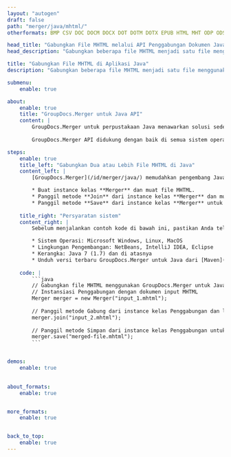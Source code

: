 ```yaml
---
layout: "autogen"
draft: false
path: "merger/java/mhtml/"
otherformats: BMP CSV DOC DOCM DOCX DOT DOTM DOTX EPUB HTML MHT ODP ODS ODT OTP OTT PDF PNG POTM POTX PPS PPSM PPSX PPT PPTM PPTX PS RTF TEX TIF TIFF TSV TXT VDX VSDM VSDX VSSM VSSX VSTM VSTX VSX VTX XLAM XLS XLSB XLSM XLSX XLT XLTM XLTX XPS

head_title: "Gabungkan File MHTML melalui API Penggabungan Dokumen Java & J2SE"
head_description: "Gabungkan beberapa file MHTML menjadi satu file menggunakan API penggabungan dokumen Java dengan semua data, gaya, dan pemformatan sebagai dokumen sumber."

title: "Gabungkan File MHTML di Aplikasi Java"
description: "Gabungkan beberapa file MHTML menjadi satu file menggunakan API penggabungan dokumen Java. Gabungkan halaman atau rentang halaman yang dipilih dari berbagai dokumen sumber menjadi satu dokumen hasil dengan semua data, gaya, dan pemformatan sebagai dokumen sumber."

submenu:
    enable: true

about:
    enable: true
    title: "GroupDocs.Merger untuk Java API"
    content: |
        GroupDocs.Merger untuk perpustakaan Java menawarkan solusi sederhana untuk menggabungkan & membagi dengan aman antara berbagai format dokumen termasuk PDF, Microsoft Office (Word, Excel, PowerPoint, OneNote), OpenDocument, HTML, gambar dan banyak lainnya dalam aplikasi .NET. Dengan menambahkan hanya beberapa baris kode, lakukan beberapa operasi dokumen seperti memindahkan, menghapus, memutar, menukar, mengekstrak, atau mengubah orientasi halaman di dalam dokumen. API penggabungan dokumen juga mendukung pratinjau halaman dokumen sebagai gambar untuk menganalisis struktur dokumen, pemformatan, dan konten pada halaman.
        
        GroupDocs.Merger API didukung dengan baik di semua sistem operasi utama dan versi Java termasuk J2SE 7.0 (1.7), J2SE 8.0 (1.8) dan Java 10.

steps:
    enable: true
    title_left: "Gabungkan Dua atau Lebih File MHTML di Java"
    content_left: |
        [GroupDocs.Merger](/id/merger/java/) memudahkan pengembang Java untuk menggabungkan beberapa file MHTML dengan menerapkan beberapa langkah mudah.

        * Buat instance kelas **Merger** dan muat file MHTML.
        * Panggil metode **Join** dari instance kelas **Merger** dan muat file MHTML lainnya.
        * Panggil metode **Save** dari instance kelas **Merger** untuk menyimpan dokumen yang digabungkan.
        
    title_right: "Persyaratan sistem"
    content_right: |
        Sebelum menjalankan contoh kode di bawah ini, pastikan Anda telah menginstal prasyarat berikut di sistem Anda.

        * Sistem Operasi: Microsoft Windows, Linux, MacOS
        * Lingkungan Pengembangan: NetBeans, IntelliJ IDEA, Eclipse
        * Kerangka: Java 7 (1.7) dan di atasnya
        * Unduh versi terbaru GroupDocs.Merger untuk Java dari [Maven](https://repository.groupdocs.com/webapp/#/artifacts/browse/tree/General/repo/com/groupdocs/groupdocs-merger)
        
    code: |
        ```java
        // Gabungkan file MHTML menggunakan GroupDocs.Merger untuk Java API
        // Instansiasi Penggabungan dengan dokumen input MHTML
        Merger merger = new Merger("input_1.mhtml");
        
        // Panggil metode Gabung dari instance kelas Penggabungan dan lewati jalur dokumen sumber kedua
        merger.join("input_2.mhtml");
            
        // Panggil metode Simpan dari instance kelas Penggabungan untuk menyimpan dokumen yang digabungkan
        merger.save("merged-file.mhtml");        
        ```        


demos:
    enable: true
        

about_formats:
    enable: true


more_formats:
    enable: true


back_to_top:
    enable: true
---
```

